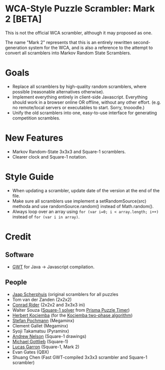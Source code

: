 # WCA-Style Puzzle Scrambler: Mark 2 [BETA]

This is not the official WCA scrambler, although it may proposed as one.

The name "Mark 2" represents that this is an entirely rewritten second-generation system for the WCA, and is also a reference to the attempt to convert all scramblers into Markov Random State Scramblers.

# Goals

- Replace all scramblers by high-quality random scramblers, where possible (reasonable alternatives otherwise).
- Implement everything entirely in client-side Javascript. Everything should work in a browser online OR offline, without any other effort. (e.g. no remote/local servers or executables to start. Sorry, tnooodle.)
- Unify the old scramblers into one, easy-to-use interface for generating competition scrambles.

# New Features

- Markov Random-State 3x3x3 and Square-1 scramblers.
- Clearer clock and Square-1 notation.

# Style Guide

- When updating a scrambler, update date of the version at the end of the file.
- Make sure all scramblers use implement a setRandomSource(src) methoda and use randomSource.random() instead of Math.random().
- Always loop over an array using `for (var i=0; i < array.length; i++)` instead of `for (var i in array)`.

# Credit

## Software
- [GWT](https://code.google.com/webtoolkit/) for Java -> Javascript compilation.

## People
- [Jaap Scherphuis](http://www.jaapsch.net/puzzles/) (original scramblers for all puzzles
- Tom van der Zanden (2x2x2)
- [Conrad Rider](http://cube.crider.co.uk/) (2x2x2 and 3x3x3 ini)
- Walter Souza ([Square-1 solver](https://bitbucket.org/walter/puzzle-timer/raw/7049018bbdc7/src/com/puzzletimer/solvers/Square1Solver.java) from [Prisma Puzzle Timer](http://prismapuzzletimer.com/))
- [Herbert Kociemba](http://kociemba.org/cube.htm) (for the [Kociemba two-phase algorithm](http://kociemba.org/math/imptwophase.htm))
- [Stefan Pochmann](http://www.stefan-pochmann.info/spocc/) (Megaminx)
- Clement Gallet (Megaminx)
- Syoji Takamatsu (Pyraminx)
- [Andrew Nelson](http://crunchatize.me/) (Square-1 drawings)
- [Michael Gottlieb](http://mzrg.com/) (Square-1)
- [Lucas Garron](http://www.garron.us/) (Square-1, Mark 2)
- Evan Gates (QBX)
- Shuang Chen (Fast GWT-compiled 3x3x3 scrambler and Square-1 scrambler)